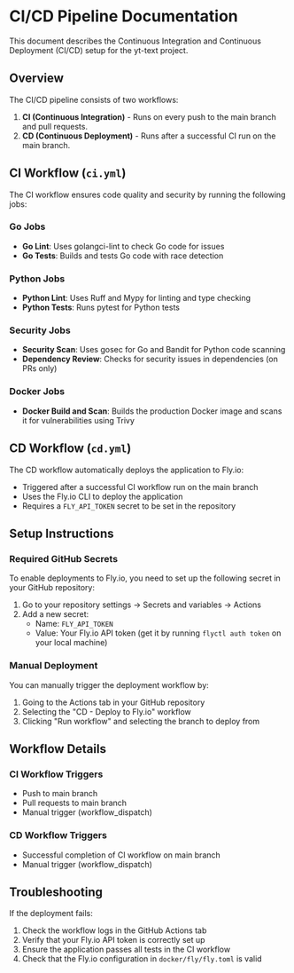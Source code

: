 # CI/CD Pipeline Documentation

This document describes the Continuous Integration and Continuous Deployment (CI/CD) setup for the yt-text project.

## Overview

The CI/CD pipeline consists of two workflows:

1. **CI (Continuous Integration)** - Runs on every push to the main branch and pull requests.
2. **CD (Continuous Deployment)** - Runs after a successful CI run on the main branch.

## CI Workflow (`ci.yml`)

The CI workflow ensures code quality and security by running the following jobs:

### Go Jobs
- **Go Lint**: Uses golangci-lint to check Go code for issues
- **Go Tests**: Builds and tests Go code with race detection

### Python Jobs
- **Python Lint**: Uses Ruff and Mypy for linting and type checking
- **Python Tests**: Runs pytest for Python tests

### Security Jobs
- **Security Scan**: Uses gosec for Go and Bandit for Python code scanning
- **Dependency Review**: Checks for security issues in dependencies (on PRs only)

### Docker Jobs
- **Docker Build and Scan**: Builds the production Docker image and scans it for vulnerabilities using Trivy

## CD Workflow (`cd.yml`)

The CD workflow automatically deploys the application to Fly.io:

- Triggered after a successful CI workflow run on the main branch
- Uses the Fly.io CLI to deploy the application
- Requires a `FLY_API_TOKEN` secret to be set in the repository

## Setup Instructions

### Required GitHub Secrets

To enable deployments to Fly.io, you need to set up the following secret in your GitHub repository:

1. Go to your repository settings → Secrets and variables → Actions
2. Add a new secret:
   - Name: `FLY_API_TOKEN`
   - Value: Your Fly.io API token (get it by running `flyctl auth token` on your local machine)

### Manual Deployment

You can manually trigger the deployment workflow by:

1. Going to the Actions tab in your GitHub repository
2. Selecting the "CD - Deploy to Fly.io" workflow
3. Clicking "Run workflow" and selecting the branch to deploy from

## Workflow Details

### CI Workflow Triggers
- Push to main branch
- Pull requests to main branch
- Manual trigger (workflow_dispatch)

### CD Workflow Triggers
- Successful completion of CI workflow on main branch
- Manual trigger (workflow_dispatch)

## Troubleshooting

If the deployment fails:

1. Check the workflow logs in the GitHub Actions tab
2. Verify that your Fly.io API token is correctly set up
3. Ensure the application passes all tests in the CI workflow
4. Check that the Fly.io configuration in `docker/fly/fly.toml` is valid